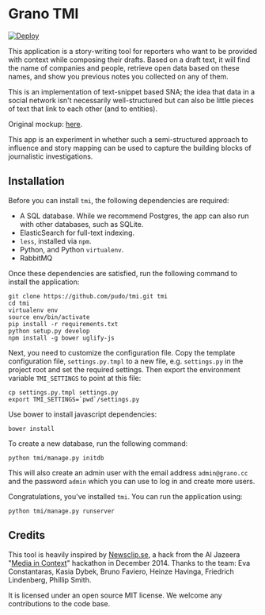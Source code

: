 # Grano TMI

[![Deploy](https://www.herokucdn.com/deploy/button.png)](https://heroku.com/deploy?template=https://github.com/pudo/tmi)

This application is a story-writing tool for reporters who want to be provided with context while composing their drafts. Based on a draft text, it will find the name of companies and people, retrieve open data based on these names, and show you previous notes you collected on any of them. 

This is an implementation of text-snippet based SNA; the idea that data
in a social network isn't necessarily well-structured but can also be 
little pieces of text that link to each other (and to entities).

Original mockup: [here](http://opendatalabs.org/misc/demo/grano/_mockup).

This app is an experiment in whether such a semi-structured approach to 
influence and story mapping can be used to capture the building blocks 
of journalistic investigations.


## Installation

Before you can install ``tmi``, the following dependencies are required:

* A SQL database. While we recommend Postgres, the app can also run with other databases, such as SQLite.
* ElasticSearch for full-text indexing.
* ``less``, installed via ``npm``.
* Python, and Python ``virtualenv``.
* RabbitMQ

Once these dependencies are satisfied, run the following command to install the application: 

    git clone https://github.com/pudo/tmi.git tmi
    cd tmi
    virtualenv env
    source env/bin/activate
    pip install -r requirements.txt
    python setup.py develop
    npm install -g bower uglify-js

Next, you need to customize the configuration file. Copy the template configuration file, ``settings.py.tmpl`` to a new file, e.g. ``settings.py`` in the project root and set the required settings. Then export the environment variable ``TMI_SETTINGS`` to point at this file:

    cp settings.py.tmpl settings.py
    export TMI_SETTINGS=`pwd`/settings.py

Use bower to install javascript dependencies:

    bower install

To create a new database, run the following command: 

    python tmi/manage.py initdb

This will also create an admin user with the email address ``admin@grano.cc`` and the password ``admin`` which you can use to log in and create more users.

Congratulations, you've installed ``tmi``. You can run the application using:

    python tmi/manage.py runserver


## Credits

This tool is heavily inspired by [Newsclip.se](http://canvas.challengepost.com/submissions/30703-newsclip-se), a hack from the Al Jazeera "[Media in Context](http://canvas.aljazeera.com/)" hackathon in December 2014. Thanks to the team: Eva Constantaras, Kasia Dybek, Bruno Faviero, Heinze Havinga, Friedrich Lindenberg, Phillip Smith.

It is licensed under an open source MIT license. We welcome any contributions to the code base.
